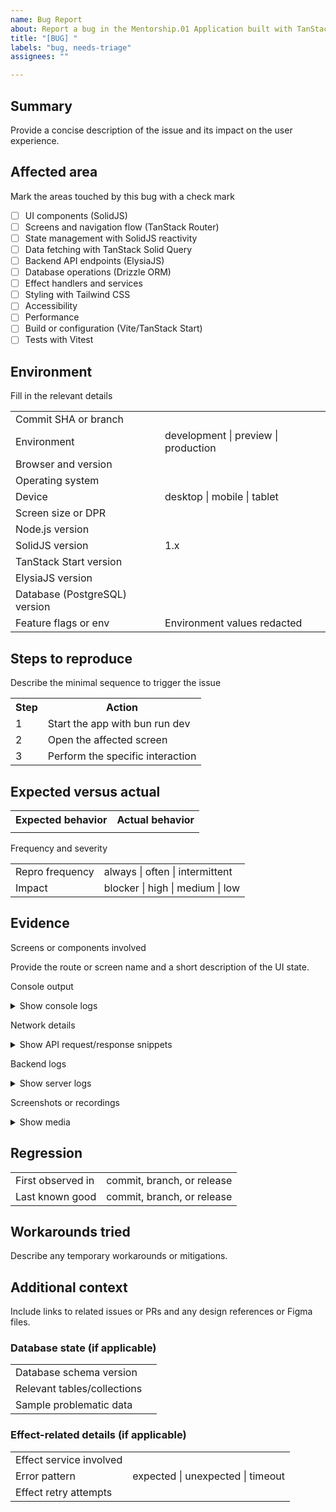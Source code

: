 ```yaml
---
name: Bug Report
about: Report a bug in the Mentorship.01 Application built with TanStack Start, SolidJS, and ElysiaJS
title: "[BUG] "
labels: "bug, needs-triage"
assignees: ""

---
```


## Summary

Provide a concise description of the issue and its impact on the user experience.

## Affected area

Mark the areas touched by this bug with a check mark

* [ ] UI components (SolidJS)
* [ ] Screens and navigation flow (TanStack Router)
* [ ] State management with SolidJS reactivity
* [ ] Data fetching with TanStack Solid Query
* [ ] Backend API endpoints (ElysiaJS)
* [ ] Database operations (Drizzle ORM)
* [ ] Effect handlers and services
* [ ] Styling with Tailwind CSS
* [ ] Accessibility
* [ ] Performance
* [ ] Build or configuration (Vite/TanStack Start)
* [ ] Tests with Vitest

## Environment

Fill in the relevant details

<table>
  <tr><td>Commit SHA or branch</td><td></td></tr>
  <tr><td>Environment</td><td>development | preview | production</td></tr>
  <tr><td>Browser and version</td><td></td></tr>
  <tr><td>Operating system</td><td></td></tr>
  <tr><td>Device</td><td>desktop | mobile | tablet</td></tr>
  <tr><td>Screen size or DPR</td><td></td></tr>
  <tr><td>Node.js version</td><td></td></tr>
  <tr><td>SolidJS version</td><td>1.x</td></tr>
  <tr><td>TanStack Start version</td><td></td></tr>
  <tr><td>ElysiaJS version</td><td></td></tr>
  <tr><td>Database (PostgreSQL) version</td><td></td></tr>
  <tr><td>Feature flags or env</td><td>Environment values redacted</td></tr>
</table>

## Steps to reproduce

Describe the minimal sequence to trigger the issue

<table>
  <tr><th>Step</th><th>Action</th></tr>
  <tr><td>1</td><td>Start the app with bun run dev</td></tr>
  <tr><td>2</td><td>Open the affected screen</td></tr>
  <tr><td>3</td><td>Perform the specific interaction</td></tr>
</table>

## Expected versus actual

<table>
  <tr><th>Expected behavior</th><th>Actual behavior</th></tr>
  <tr><td></td><td></td></tr>
</table>

Frequency and severity

<table>
  <tr><td>Repro frequency</td><td>always | often | intermittent</td></tr>
  <tr><td>Impact</td><td>blocker | high | medium | low</td></tr>
</table>

## Evidence

Screens or components involved

Provide the route or screen name and a short description of the UI state.

Console output

<details>
<summary>Show console logs</summary>

```
paste relevant logs here
```

</details>

Network details

<details>
<summary>Show API request/response snippets</summary>

```
Method and URL (ElysiaJS endpoint)
Request payload
Response status and body
```

</details>

Backend logs

<details>
<summary>Show server logs</summary>

```
ElysiaJS server logs
Effect execution logs
Database query logs (if applicable)
```

</details>

Screenshots or recordings

<details>
<summary>Show media</summary>

Attach screenshots or short recordings that demonstrate the issue.

</details>

## Regression

<table>
  <tr><td>First observed in</td><td>commit, branch, or release</td></tr>
  <tr><td>Last known good</td><td>commit, branch, or release</td></tr>
</table>

## Workarounds tried

Describe any temporary workarounds or mitigations.

## Additional context

Include links to related issues or PRs and any design references or Figma files.

### Database state (if applicable)

<table>
  <tr><td>Database schema version</td><td></td></tr>
  <tr><td>Relevant tables/collections</td><td></td></tr>
  <tr><td>Sample problematic data</td><td></td></tr>
</table>

### Effect-related details (if applicable)

<table>
  <tr><td>Effect service involved</td><td></td></tr>
  <tr><td>Error pattern</td><td>expected | unexpected | timeout</td></tr>
  <tr><td>Effect retry attempts</td><td></td></tr>
</table>